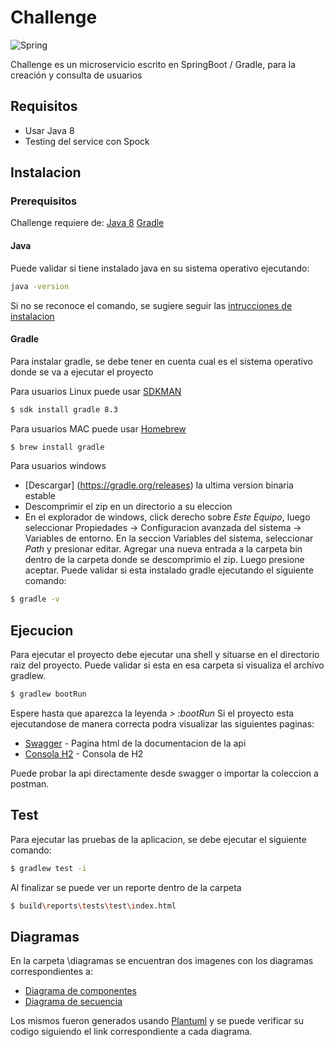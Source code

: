 # Challenge


![Spring](https://img.shields.io/badge/springboot-%236DB33F.svg?style=for-the-badge&logo=springboot&logoColor=white)


Challenge es un microservicio escrito en SpringBoot / Gradle, para la creación y consulta
de usuarios

## Requisitos

- Usar Java 8
- Testing del service con Spock

## Instalacion
### Prerequisitos
Challenge requiere de:
[Java 8](https://adoptopenjdk.net/)
[Gradle](https://gradle.org/install/#manually)

#### Java
Puede validar si tiene instalado java en su sistema operativo ejecutando:
```sh
java -version
```
Si no se reconoce el comando, se sugiere seguir las  [intrucciones de instalacion](https://parzibyte.me/blog/2017/12/26/instalar-configurar-jdk-compilador-java-windows/)  

#### Gradle
Para instalar gradle, se debe tener en cuenta cual es el sistema operativo donde se va a ejecutar el proyecto

Para usuarios Linux puede usar [SDKMAN](http://sdkman.io/)
```sh
$ sdk install gradle 8.3
```

Para usuarios MAC puede usar [Homebrew](http://brew.sh/)

```sh
$ brew install gradle
```

Para usuarios windows 
- [Descargar] (https://gradle.org/releases) la ultima version binaria estable
- Descomprimir el zip en un directorio a su eleccion
- En el explorador de windows, click derecho sobre _Este Equipo_, luego seleccionar Propiedades -> Configuracion avanzada del sistema -> Variables de entorno. En la seccion Variables del sistema, seleccionar _Path_ y presionar editar. Agregar una nueva entrada a la carpeta bin dentro de la carpeta donde se descomprimio el zip. Luego presione aceptar.
Puede validar si esta instalado gradle ejecutando el siguiente comando:

```sh
$ gradle -v
```
## Ejecucion

Para ejecutar el proyecto debe ejecutar una shell y situarse en el directorio raiz del proyecto. Puede validar si esta en esa carpeta si visualiza el archivo gradlew.
```sh
$ gradlew bootRun
```
Espere hasta que aparezca la leyenda _> :bootRun_
Si el proyecto esta ejecutandose de manera correcta podra visualizar las siguientes paginas:

- [Swagger](http://localhost:8080/swagger-ui/index.html) - Pagina html de la documentacion de la api
- [Consola H2](http://localhost:8080/h2-console/) - Consola de H2

Puede probar la api directamente desde swagger o importar la coleccion a postman.

## Test
Para ejecutar las pruebas de la aplicacion, se debe ejecutar el siguiente comando:
```sh
$ gradlew test -i
```
Al finalizar se puede ver un reporte dentro de la carpeta 

```sh
$ build\reports\tests\test\index.html
```


## Diagramas
En la carpeta \diagramas se encuentran dos imagenes con los diagramas correspondientes a:
- [Diagrama de componentes](https://www.plantuml.com/plantuml/duml/ROz1JyCm38Nl_XMXzrxu1HlJf76RA9pG3Y6rkcYf7Jak0o7-E-cYm2XKFVZvVKzvNYMrejCOu4QFEA9nA5D0I_3eDQ1fkYYUXZjcDUiO6m3Oy1YPaDGqw_rzym76F3ybb0sJ2eU0SZ1jMNKehzxXeI9LL_y18oUlBEyNf4CtYTSYjcyEetgcOaLsfpATxJ2Wp3D4wqvso2stf3dNcEyoPN49x8zCMFKdp7zlrRxOb8ExswjG-k7pE8CxrMZQdi_K_ZaIbYTai5qy_n-oh0HNYGBKCeNxvTHoyxT2wgSnV040)
- [Diagrama de secuencia](https://www.plantuml.com/plantuml/duml/PP31QiCm343l_WgjfuqI1Zlc40hxWtNx05KHYuiZ6qbEsT_FNc1GUdtloSWwcQDwNLDuyeLN1cAjYL72P_J4S3Z7Rnbg0PQvv2X-24YU5RwC5T2WXeBgaM91SNZFuffJsXtTkJFh5ecxi3lnmILRR8_-TATXHiSB6iFori4IGXqc6g5L3g_M5gebq33PyJW2OKf0okXSZVNv1LRs9S_1MZ1257CKOkWIykNAv5tf28RRZeCEq_ANiZfeldNGPfMzge3mRS_Q63tIcP4yRkWCrhUg_ydLia3_J3YnpEt6lm00)

Los mismos fueron generados usando [Plantuml](https://plantuml.com/es/) y se puede verificar su codigo siguiendo el link correspondiente a cada diagrama.

